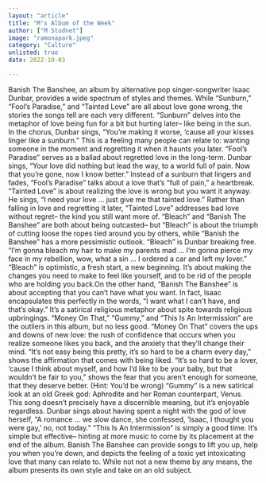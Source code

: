 ```yaml
---
layout: "article"
title: "M's Album of the Week"
author: ["M Studnet"]
image: "ramonapark.jpeg"
category: "Culture"
unlisted: true
date: 2022-10-03

---
```


Banish The Banshee, an album by alternative pop singer-songwriter Isaac Dunbar, provides a wide spectrum of styles and themes. 
While “Sunburn,” “Fool’s Paradise,” and “Tainted Love” are all about love gone wrong, the stories the songs tell are each very different. “Sunburn” delves  into the metaphor of love being fun for a bit but hurting later– like being in the sun. In the chorus, Dunbar sings, “You’re making it worse, ‘cause all your kisses linger like a sunburn.” This is a feeling many people can relate to: wanting someone in the moment and regretting it when it haunts you later. “Fool’s Paradise” serves as a ballad about regretted love in the long-term. Dunbar sings, “Your love did nothing but lead the way, to a world full of pain. Now that you’re gone, now I know better.” Instead of a sunburn that lingers and fades, “Fool’s Paradise” talks about a love that’s “full of pain,” a heartbreak. “Tainted Love” is about realizing the love is wrong but you want it anyway. He sings, “I need your love … just give me that tainted love.” Rather than falling in love and regretting it later, “Tainted Love” addresses bad love without regret– the kind you still want more of.
“Bleach” and “Banish The Banshee” are both about being outcasted– but “Bleach” is about the triumph of cutting loose the ropes tied around you by others, while “Banish the Banshee” has a more pessimistic outlook. “Bleach” is Dunbar breaking free. “I’m gonna bleach my hair to make my parents mad … I’m gonna pierce my face in my rebellion, wow, what a sin … I ordered a car and left my lover.” “Bleach” is optimistic, a fresh start, a new beginning. It’s about making the changes you need to make to feel like yourself, and to be rid of the people who are holding you back.On the other hand, “Banish The Banshee” is about accepting that you can’t have what you want. In fact, Isaac encapsulates this perfectly in the words, “I want what I can't have, and that’s okay.” It’s a satirical religious metaphor about spite towards religious upbringings.
“Money On That,” “Gummy,” and “This Is An Intermission” are the outliers in this album, but no less good. “Money On That” covers the ups and downs of new love: the rush of confidence that occurs when you realize someone likes you back, and the anxiety that they’ll change their mind. “It’s not easy being this pretty, it’s so hard to be a charm every day,” shows the affirmation that comes with being liked. “It’s so hard to be a lover, ‘cause I think about myself, and how I’d like to be your baby, but that wouldn’t be fair to you,” shows the fear that you aren’t enough for someone, that they deserve better. (Hint: You’d be wrong) “Gummy” is a new satirical look at an old Greek god: Aphrodite and her Roman counterpart, Venus. This song doesn’t precisely have a discernible meaning, but it’s enjoyable regardless. Dunbar sings about having spent a night with the god of love herself, “A romance … we slow dance, she confessed, ‘Isaac, I thought you were gay,’ no, not today.” “This Is An Intermission” is simply a good time. It’s simple but effective– hinting at more music to come by its placement at the end of the album. 
Banish The Banshee can provide songs to lift you up, help you when you’re down, and depicts the feeling of a toxic yet intoxicating love that many can relate to. While not not a new theme by any means, the album presents its own style and take on an old subject.
